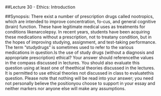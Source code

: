 ##Lecture 30 - Ethics: Introduction

##Synopsis:
There exist a number of prescription drugs called nootropics, which are intended to improve concentration, fo-cus, and general cognitive (brain) function. These have legitimate medical uses as treatments for conditions likenarcolepsy. In recent years, students have been acquiring these medications without a prescription, not to treatany condition, but in the hopes of improving studying, assignment, and test-taking performance. The term “studydrugs” is sometimes used to refer to the various medications in question.Is the use of study drugs (without a diagnosis and appropriate prescription) ethical? Your answer should referencethe values in the compass discussed in lectures. You should also evaluate this question using at least one of theethical theories discussed in the lectures. It is permitted to use ethical theories not discussed in class to evaluatethis question. Please note that nothing will be read into your answer; you need not personally believe the positionyou choose to support in your essay and neither markers nor anyone else will make any assumptions.
